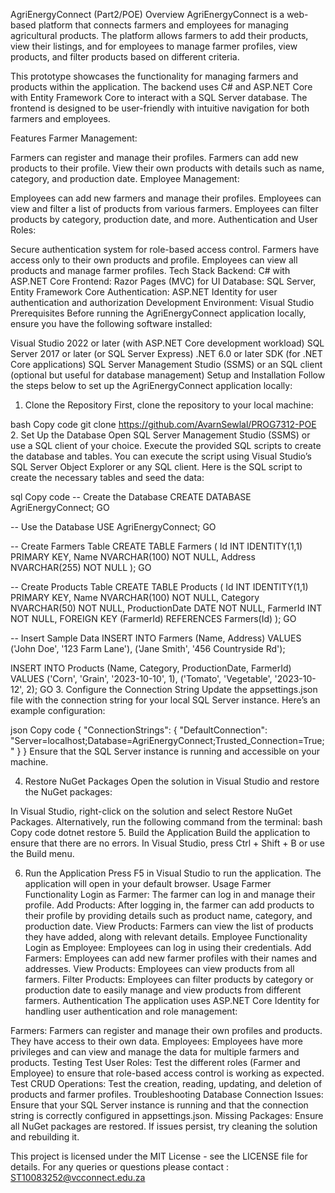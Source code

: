 AgriEnergyConnect (Part2/POE)
Overview
AgriEnergyConnect is a web-based platform that connects farmers and employees for managing agricultural products. The platform allows farmers to add their products, view their listings, and for employees to manage farmer profiles, view products, and filter products based on different criteria.

This prototype showcases the functionality for managing farmers and products within the application. The backend uses C# and ASP.NET Core with Entity Framework Core to interact with a SQL Server database. The frontend is designed to be user-friendly with intuitive navigation for both farmers and employees.

Features
Farmer Management:

Farmers can register and manage their profiles.
Farmers can add new products to their profile.
View their own products with details such as name, category, and production date.
Employee Management:

Employees can add new farmers and manage their profiles.
Employees can view and filter a list of products from various farmers.
Employees can filter products by category, production date, and more.
Authentication and User Roles:

Secure authentication system for role-based access control.
Farmers have access only to their own products and profile.
Employees can view all products and manage farmer profiles.
Tech Stack
Backend: C# with ASP.NET Core
Frontend: Razor Pages (MVC) for UI
Database: SQL Server, Entity Framework Core
Authentication: ASP.NET Identity for user authentication and authorization
Development Environment: Visual Studio
Prerequisites
Before running the AgriEnergyConnect application locally, ensure you have the following software installed:

Visual Studio 2022 or later (with ASP.NET Core development workload)
SQL Server 2017 or later (or SQL Server Express)
.NET 6.0 or later SDK (for .NET Core applications)
SQL Server Management Studio (SSMS) or an SQL client (optional but useful for database management)
Setup and Installation
Follow the steps below to set up the AgriEnergyConnect application locally:

1. Clone the Repository
First, clone the repository to your local machine:

bash
Copy code
git clone https://github.com/AvarnSewlal/PROG7312-POE
2. Set Up the Database
Open SQL Server Management Studio (SSMS) or use a SQL client of your choice.
Execute the provided SQL scripts to create the database and tables. You can execute the script using Visual Studio’s SQL Server Object Explorer or any SQL client.
Here is the SQL script to create the necessary tables and seed the data:

sql
Copy code
-- Create the Database
CREATE DATABASE AgriEnergyConnect;
GO

-- Use the Database
USE AgriEnergyConnect;
GO

-- Create Farmers Table
CREATE TABLE Farmers (
    Id INT IDENTITY(1,1) PRIMARY KEY,
    Name NVARCHAR(100) NOT NULL,
    Address NVARCHAR(255) NOT NULL
);
GO

-- Create Products Table
CREATE TABLE Products (
    Id INT IDENTITY(1,1) PRIMARY KEY,
    Name NVARCHAR(100) NOT NULL,
    Category NVARCHAR(50) NOT NULL,
    ProductionDate DATE NOT NULL,
    FarmerId INT NOT NULL,
    FOREIGN KEY (FarmerId) REFERENCES Farmers(Id)
);
GO

-- Insert Sample Data
INSERT INTO Farmers (Name, Address)
VALUES ('John Doe', '123 Farm Lane'), ('Jane Smith', '456 Countryside Rd');

INSERT INTO Products (Name, Category, ProductionDate, FarmerId)
VALUES ('Corn', 'Grain', '2023-10-10', 1), ('Tomato', 'Vegetable', '2023-10-12', 2);
GO
3. Configure the Connection String
Update the appsettings.json file with the connection string for your local SQL Server instance. Here’s an example configuration:

json
Copy code
{
  "ConnectionStrings": {
    "DefaultConnection": "Server=localhost;Database=AgriEnergyConnect;Trusted_Connection=True;"
  }
}
Ensure that the SQL Server instance is running and accessible on your machine.

4. Restore NuGet Packages
Open the solution in Visual Studio and restore the NuGet packages:

In Visual Studio, right-click on the solution and select Restore NuGet Packages.
Alternatively, run the following command from the terminal:
bash
Copy code
dotnet restore
5. Build the Application
Build the application to ensure that there are no errors. In Visual Studio, press Ctrl + Shift + B or use the Build menu.

6. Run the Application
Press F5 in Visual Studio to run the application.
The application will open in your default browser.
Usage
Farmer Functionality
Login as Farmer: The farmer can log in and manage their profile.
Add Products: After logging in, the farmer can add products to their profile by providing details such as product name, category, and production date.
View Products: Farmers can view the list of products they have added, along with relevant details.
Employee Functionality
Login as Employee: Employees can log in using their credentials.
Add Farmers: Employees can add new farmer profiles with their names and addresses.
View Products: Employees can view products from all farmers.
Filter Products: Employees can filter products by category or production date to easily manage and view products from different farmers.
Authentication
The application uses ASP.NET Core Identity for handling user authentication and role management:

Farmers: Farmers can register and manage their own profiles and products. They have access to their own data.
Employees: Employees have more privileges and can view and manage the data for multiple farmers and products.
Testing
Test User Roles: Test the different roles (Farmer and Employee) to ensure that role-based access control is working as expected.
Test CRUD Operations: Test the creation, reading, updating, and deletion of products and farmer profiles.
Troubleshooting
Database Connection Issues: Ensure that your SQL Server instance is running and that the connection string is correctly configured in appsettings.json.
Missing Packages: Ensure all NuGet packages are restored. If issues persist, try cleaning the solution and rebuilding it.

This project is licensed under the MIT License - see the LICENSE file for details.
For any queries or questions please contact : ST10083252@vcconnect.edu.za

